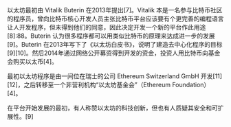 以太坊最初由 Vitalik Buterin 在2013年提出[7]。Vitalik 本是一名参与比特币社区的程序员，曾向比特币核心开发人员主张比特币平台应该要有个更完善的编程语言让人开发程序，但未得到他们的同意，因此决定开发一个新的平台作此用途[8]:88。Buterin 认为很多程序都可以用类似比特币的原理来达成进一步的发展[9]。Buterin 在2013年写下了《以太坊白皮书》，说明了建造去中心化程序的目标[9][10]。然后2014年通过网络公开募资得到开发的资金，投资人用比特币向基金会购买以太币[4]。

最初以太坊程序是由一间位在瑞士的公司 Ethereum Switzerland GmbH 开发[11][12]，之后转移至一个非营利机构“以太坊基金会”（Ethereum Foundation）[4]。

在平台开始发展的最初，有人称赞以太坊的科技创新，但也有人质疑其安全和可扩展性。[9]
